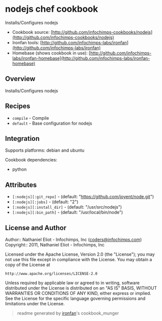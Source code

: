 # nodejs chef cookbook

Installs/Configures nodejs

* Cookbook source:   [http://github.com/infochimps-cookbooks/nodejs](http://github.com/infochimps-cookbooks/nodejs)
* Ironfan tools: [http://github.com/infochimps-labs/ironfan](http://github.com/infochimps-labs/ironfan)
* Homebase (shows cookbook in use): [http://github.com/infochimps-labs/ironfan-homebase](http://github.com/infochimps-labs/ironfan-homebase)

## Overview

Installs/Configures nodejs

## Recipes 

* `compile`                  - Compile
* `default`                  - Base configuration for nodejs

## Integration

Supports platforms: debian and ubuntu

Cookbook dependencies:

* python


## Attributes

* `[:nodejs][:git_repo]`              -  (default: "https://github.com/joyent/node.git")
* `[:nodejs][:jobs]`                  -  (default: "2")
* `[:nodejs][:install_dir]`           -  (default: "/usr/src/nodejs")
* `[:nodejs][:bin_path]`              -  (default: "/usr/local/bin/node")

## License and Author

Author::                Nathaniel Eliot - Infochimps, Inc (<coders@infochimps.com>)
Copyright::             2011, Nathaniel Eliot - Infochimps, Inc

Licensed under the Apache License, Version 2.0 (the "License");
you may not use this file except in compliance with the License.
You may obtain a copy of the License at

    http://www.apache.org/licenses/LICENSE-2.0

Unless required by applicable law or agreed to in writing, software
distributed under the License is distributed on an "AS IS" BASIS,
WITHOUT WARRANTIES OR CONDITIONS OF ANY KIND, either express or implied.
See the License for the specific language governing permissions and
limitations under the License.

> readme generated by [ironfan](http://github.com/infochimps-labs/ironfan)'s cookbook_munger
